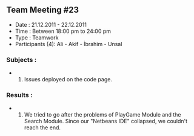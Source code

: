 ## Team Meeting #23 ##
  * Date : 21.12.2011 - 22.12.2011
  * Time : Between 18:00 pm to 24:00 pm
  * Type : Teamwork
  * Participants (4): Ali - Akif - İbrahim - Unsal
### Subjects : ###
  * 1. Issues deployed on the code page.
### Results : ###
  * 1. We tried to go after the problems of PlayGame Module and the Search Module. Since our "Netbeans IDE" collapsed, we couldn't reach the end.